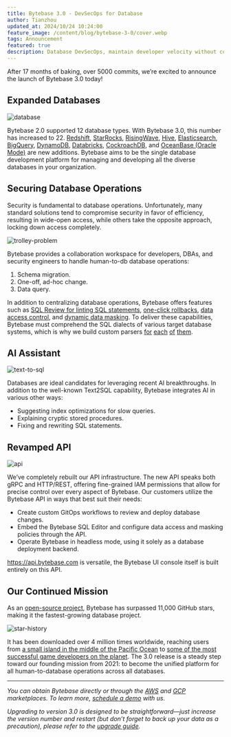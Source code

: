 ```yaml
---
title: Bytebase 3.0 - DevSecOps for Database
author: Tianzhou
updated_at: 2024/10/24 10:24:00
feature_image: /content/blog/bytebase-3-0/cover.webp
tags: Announcement
featured: true
description: Database DevSecOps, maintain developer velocity without compromising data security
---
```


After 17 months of baking, over 5000 commits, we’re excited to announce the launch of Bytebase 3.0 today!

## Expanded Databases

![database](/content/blog/bytebase-3-0/database.webp)

Bytebase 2.0 supported 12 database types. With Bytebase 3.0, this number has increased to 22. [Redshift](https://aws.amazon.com/redshift/), [StarRocks](https://starrocks.com/), [RisingWave](https://risingwave.com/), [Hive](https://hive.apache.org/), [Elasticsearch](https://www.elastic.co/elasticsearch), [BigQuery](https://cloud.google.com/bigquery), [DynamoDB](https://aws.amazon.com/dynamodb/), [Databricks](https://www.databricks.com/), [CockroachDB](https://www.cockroachlabs.com/), and [OceanBase (Oracle Mode)](https://en.oceanbase.com/) are new additions. Bytebase aims to be the single database development platform for managing and developing all the diverse databases in your organization.

## Securing Database Operations

Security is fundamental to database operations. Unfortunately, many standard solutions tend to compromise security in favor of efficiency, resulting in wide-open access, while others take the opposite approach, locking down access completely.

![trolley-problem](/content/blog/bytebase-3-0/trolley-problem.webp)

Bytebase provides a collaboration workspace for developers, DBAs, and security engineers to handle human-to-db database operations:

1. Schema migration.
1. One-off, ad-hoc change.
1. Data query.

In addition to centralizing database operations, Bytebase offers features such as [SQL Review for linting SQL statements](https://docs.bytebase.com/sql-review/overview/), [one-click rollbacks](https://docs.bytebase.com/change-database/rollback-data-changes/), [data access control](https://docs.bytebase.com/security/database-permission/overview/), and [dynamic data masking](https://docs.bytebase.com/security/data-masking/overview/). To deliver these capabilities, Bytebase must comprehend the SQL dialects of various target database systems, which is why we build custom parsers [for](https://github.com/bytebase/mysql-parser) [each](https://github.com/bytebase/postgresql-parser) [of](https://github.com/bytebase/plsql-parser) [them](https://github.com/bytebase/tsql-parser).

## AI Assistant

![text-to-sql](/content/blog/bytebase-3-0/text-to-sql.webp)

Databases are ideal candidates for leveraging recent AI breakthroughs. In addition to the well-known Text2SQL capability, Bytebase integrates AI in various other ways:

- Suggesting index optimizations for slow queries.
- Explaining cryptic stored procedures.
- Fixing and rewriting SQL statements.

## Revamped API

![api](/content/blog/bytebase-3-0/api.webp)

We’ve completely rebuilt our API infrastructure. The new API speaks both gRPC and HTTP/REST, offering fine-grained IAM permissions that allow for precise control over every aspect of Bytebase. Our customers utilize the Bytebase API in ways that best suit their needs:

- Create custom GitOps workflows to review and deploy database changes.
- Embed the Bytebase SQL Editor and configure data access and masking policies through the API.
- Operate Bytebase in headless mode, using it solely as a database deployment backend.

https://api.bytebase.com is versatile, the Bytebase UI console itself is built entirely on this API.

## Our Continued Mission

As an [open-source project](https://github.com/bytebase/bytebase), Bytebase has surpassed 11,000 GitHub stars, making it the fastest-growing database project.

![star-history](/content/blog/bytebase-3-0/star-history.webp)

It has been downloaded over 4 million times worldwide, reaching users from [a small island in the middle of the Pacific Ocean](https://www.google.com/maps/place/French+Polynesia) to [some of the most successful game developers on the planet](https://www.mihoyo.com/). The 3.0 release is a steady step toward our founding mission from 2021: to become the unified platform for all human-to-database operations across all databases.

---

_You can obtain Bytebase directly or through the [AWS](https://aws.amazon.com/marketplace/seller-profile?id=seller-mqp4ph2m6bzzc) and [GCP](https://console.cloud.google.com/marketplace/product/bytebase-public/bytebase) marketplaces. To learn more, [schedule a demo](/request-demo/) with us._

_Upgrading to version 3.0 is designed to be straightforward—just increase the version number and restart (but don’t forget to back up your data as a precaution), please refer to the [upgrade guide](https://docs.bytebase.com/get-started/upgrade/)._
